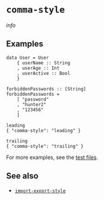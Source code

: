 # `comma-style`

$info$

## Examples

```fourmolu-example-input
data User = User
    { userName :: String
    , userAge :: Int
    , userActive :: Bool
    }

forbiddenPasswords :: [String]
forbiddenPasswords =
    [ "password"
    , "hunter2"
    , "123456"
    ]
```
```fourmolu-example-tab
leading
{ "comma-style": "leading" }
```
```fourmolu-example-tab
trailing
{ "comma-style": "trailing" }
```

For more examples, see the [test files](https://github.com/fourmolu/fourmolu/tree/main/data/fourmolu/comma-style).

## See also

* [`import-export-style`](/config/import-export-style)

